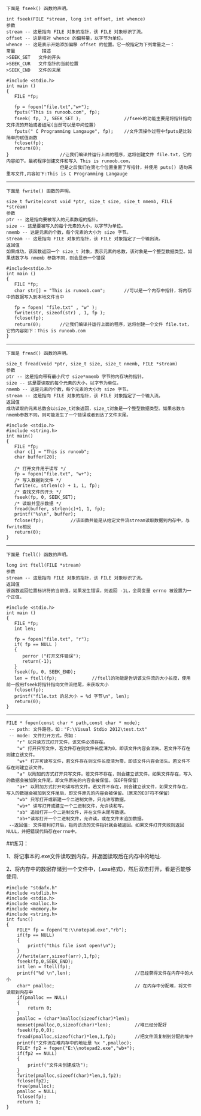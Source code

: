 
	下面是 fseek() 函数的声明。
	
	int fseek(FILE *stream, long int offset, int whence)
	参数
	stream -- 这是指向 FILE 对象的指针，该 FILE 对象标识了流。
	offset -- 这是相对 whence 的偏移量，以字节为单位。	
	whence -- 这是表示开始添加偏移 offset 的位置。它一般指定为下列常量之一：
	常量     		描述
	>SEEK_SET	文件的开头
	>SEEK_CUR	文件指针的当前位置
	>SEEK_END	文件的末尾

	#include <stdio.h>
	int main ()
	{
	   FILE *fp;
	
	   fp = fopen("file.txt","w+");
	   fputs("This is runoob.com", fp);	  									
	   fseek( fp, 7, SEEK_SET );				//fseek的功能主要是将指针指向文件流的开始或者结尾(当然可以是中间位置)
	   fputs(" C Programming Langauge", fp);	//文件流操作过程中fputs是比较简单的赋值函数
	   fclose(fp);   
	   return(0);
	}					//让我们编译并运行上面的程序，这将创建文件 file.txt，它的内容如下。最初程序创建文件和写入 This is runoob.com，
						但是之后我们在第七个位置重置了写指针，并使用 puts() 语句来重写文件,内容如下:This is C Programming Langauge

-------------------------
	
	下面是 fwrite() 函数的声明。

	size_t fwrite(const void *ptr, size_t size, size_t nmemb, FILE *stream)
	参数
	ptr -- 这是指向要被写入的元素数组的指针。
	size -- 这是要被写入的每个元素的大小，以字节为单位。
	nmemb -- 这是元素的个数，每个元素的大小为 size 字节。
	stream -- 这是指向 FILE 对象的指针，该 FILE 对象指定了一个输出流。
	返回值
	如果成功，该函数返回一个 size_t 对象，表示元素的总数，该对象是一个整型数据类型。如果该数字与 nmemb 参数不同，则会显示一个错误
	
	#include<stdio.h>
	int main ()
	{
	   FILE *fp;
	   char str[] = "This is runoob.com";		//可以是一个内存中指针，将内存中的数据写入到本地文件当中
	 
	   fp = fopen( "file.txt" , "w" );
	   fwrite(str, sizeof(str) , 1, fp );
	   fclose(fp);	  
	   return(0);		//让我们编译并运行上面的程序，这将创建一个文件 file.txt，它的内容如下：This is runoob.com
	}	

------------------------

	下面是 fread() 函数的声明。

	size_t fread(void *ptr, size_t size, size_t nmemb, FILE *stream)
	参数
	ptr -- 这是指向带有最小尺寸 size*nmemb 字节的内存块的指针。
	size -- 这是要读取的每个元素的大小，以字节为单位。
	nmemb -- 这是元素的个数，每个元素的大小为 size 字节。
	stream -- 这是指向 FILE 对象的指针，该 FILE 对象指定了一个输入流。
	返回值
	成功读取的元素总数会以size_t对象返回，size_t对象是一个整型数据类型。如果总数与nmemb参数不同，则可能发生了一个错误或者到达了文件末尾。

	#include <stdio.h>
	#include <string.h> 
	int main()
	{
	   FILE *fp;
	   char c[] = "This is runoob";
	   char buffer[20];
	 
	   /* 打开文件用于读写 */
	   fp = fopen("file.txt", "w+");
	   /* 写入数据到文件 */
	   fwrite(c, strlen(c) + 1, 1, fp);
	   /* 查找文件的开头 */
	   fseek(fp, 0, SEEK_SET);
	   /* 读取并显示数据 */
	   fread(buffer, strlen(c)+1, 1, fp);
	   printf("%s\n", buffer);
	   fclose(fp);			//该函数共能是从给定文件流stream读取数据到内存中，与fwrite相反	   
	   return(0);		
	}		

---------------------------

	下面是 ftell() 函数的声明。
	
	long int ftell(FILE *stream)
	参数
	stream -- 这是指向 FILE 对象的指针，该 FILE 对象标识了流。
	返回值
	该函数返回位置标识符的当前值。如果发生错误，则返回 -1L，全局变量 errno 被设置为一个正值。	

	#include <stdio.h>
	int main ()
	{
	   FILE *fp;
	   int len;
	
	   fp = fopen("file.txt", "r");
	   if( fp == NULL ) 
	   {
	      perror ("打开文件错误");
	      return(-1);
	   }
	   fseek(fp, 0, SEEK_END);
	   len = ftell(fp);				//ftell的功能是告诉该文件流的大小长度，使用前一般用fseek将指针指向文件流结尾，来获取大小
	   fclose(fp);		
	   printf("file.txt 的总大小 = %d 字节\n", len);	   
	   return(0);
	}

---------------------------------

	FILE * fopen(const char * path,const char * mode);
	 -- path: 文件路径，如："F:\Visual Stdio 2012\test.txt"
	 -- mode: 文件打开方式，例如：
     	"r" 以只读方式打开文件，该文件必须存在。
	    "w" 打开只写文件，若文件存在则文件长度清为0，即该文件内容会消失。若文件不存在则建立该文件。
	    "w+" 打开可读写文件，若文件存在则文件长度清为零，即该文件内容会消失。若文件不存在则建立该文件。
	    "a" 以附加的方式打开只写文件。若文件不存在，则会建立该文件，如果文件存在，写入的数据会被加到文件尾，即文件原先的内容会被保留。（EOF符保留）
	    "a+" 以附加方式打开可读写的文件。若文件不存在，则会建立该文件，如果文件存在，写入的数据会被加到文件尾后，即文件原先的内容会被保留。（原来的EOF符不保留）
	    "wb" 只写打开或新建一个二进制文件，只允许写数据。
	    "wb+" 读写打开或建立一个二进制文件，允许读和写。
	    "ab" 追加打开一个二进制文件，并在文件末尾写数据。
	    "ab+"读写打开一个二进制文件，允许读，或在文件末追加数据。   
	 --返回值: 文件顺利打开后，指向该流的文件指针就会被返回。如果文件打开失败则返回NULL，并把错误代码存在errno中。 


##练习：

1、将记事本的.exe文件读取到内存，并返回读取后在内存中的地址.								
								
2、将内存中的数据存储到一个文件中，(.exe格式)，然后双击打开，看是否能够使用.								

	#include "stdafx.h"
	#include <stdlib.h>
	#include <stdio.h>
	#include <malloc.h>
	#include <memory.h>
	#include <string.h>
	int func()							
	{													
		FILE* fp = fopen("E:\\notepad.exe","rb"); 						
		if(fp == NULL)						
		{						
			printf("this file isnt open!\n");					
		}						
		//fwrite(arr,sizeof(arr),1,fp);						
		fseek(fp,0,SEEK_END);						
		int len = ftell(fp);						
		printf("%d \n",len);						//已经获得文件在内存中的大小													
		char* pmalloc;								// 在内存中分配堆，将文件读取到内存中			
		if(pmalloc == NULL)						
		{						
			return 0;					
		}						
		pmalloc = (char*)malloc(sizeof(char)*len);						
		memset(pmalloc,0,sizeof(char)*len);			//堆已经分配好						
		fseek(fp,0,0);						
		fread(pmalloc,sizeof(char)*len,1,fp);		//把文件流复制到分配的堆中						
		printf("文件流在堆内存中的地址是 %x ",pmalloc);						
		FILE* fp2 = fopen("E:\\notepad2.exe","wb+");						
		if(fp2 == NULL)						
		{						
			printf("文件未创建成功");					
		}						
		fwrite(pmalloc,sizeof(char)*len,1,fp2);														
		fclose(fp2);						
		free(pmalloc);						
		pmalloc = NULL;												
		fclose(fp);						
		return 1;						
	}							
